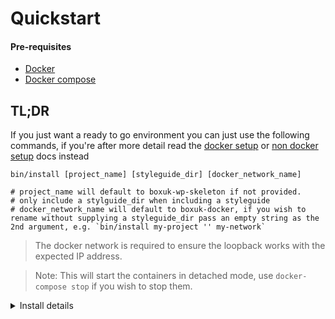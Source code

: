 # Quickstart

#### Pre-requisites
* [Docker](https://www.docker.com/)
* [Docker compose](https://docs.docker.com/compose/install/)

## TL;DR

If you just want a ready to go environment you can just use the following commands, if you're after more detail read
the [docker setup](docker-setup.md) or [non docker setup](non-docker-setup.md) docs instead


```
bin/install [project_name] [styleguide_dir] [docker_network_name]

# project_name will default to boxuk-wp-skeleton if not provided.
# only include a stylguide_dir when including a styleguide
# docker_network_name will default to boxuk-docker, if you wish to rename without supplying a styleguide_dir pass an empty string as the 2nd argument, e.g. `bin/install my-project '' my-network`
```

> The docker network is required to ensure the loopback works with the expected IP address.

> Note: This will start the containers in detached mode, use `docker-compose stop` if you wish to stop them.

<details>
<summary>Install details</summary>

```
docker network create --subnet=192.168.35.0/24 boxuk-docker;
cp .env.dist .env; cp ./docker/database/.env.dist ./docker/database/.env; cp ./docker/app/.env.dist ./docker/app/.env;
docker-compose build;
docker-compose up -d;
bin/docker/composer install;
cp wp-content/plugins/memcached/object-cache.php wp-content/object-cache.php;
bin/docker/wp core install --url="https://$PROJECT_NAME.local" --title="Box UK WordPress Project" --admin_user=admin --admin_email=boxuk@example.com;
bin/docker/wp site empty;
bin/docker/wp dictator impose site-state.yml;
bin/docker/wp package install git@github.com:nlemoine/wp-cli-fixtures.git;
bin/docker/wp fixtures load;
echo '127.0.0.1 $PROJECT_NAME.local | sudo tee -a /etc/hosts;
```
</details>
